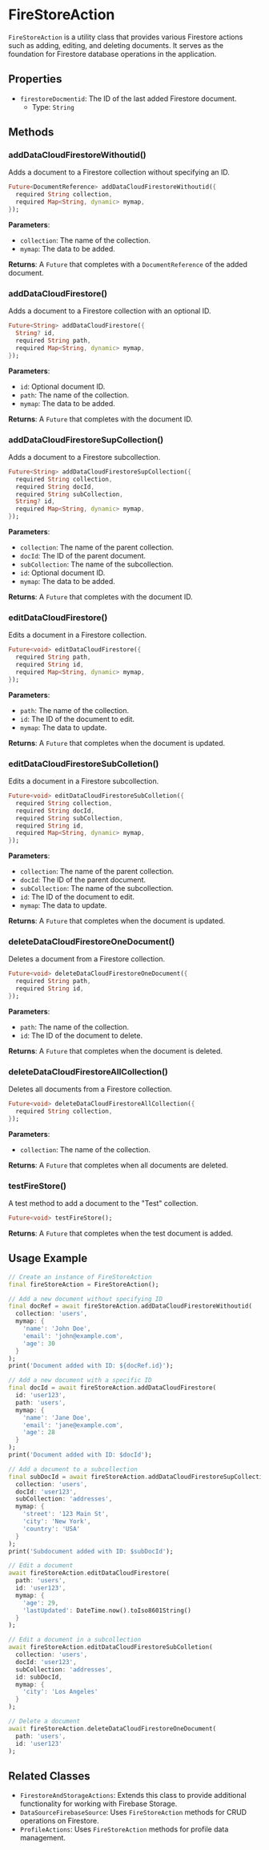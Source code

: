 # FireStoreAction

`FireStoreAction` is a utility class that provides various Firestore actions such as adding, editing, and deleting documents. It serves as the foundation for Firestore database operations in the application.

## Properties

- `firestoreDocmentid`: The ID of the last added Firestore document.
  - Type: `String`

## Methods

### addDataCloudFirestoreWithoutid()

Adds a document to a Firestore collection without specifying an ID.

```dart
Future<DocumentReference> addDataCloudFirestoreWithoutid({
  required String collection,
  required Map<String, dynamic> mymap,
});
```

**Parameters**:

- `collection`: The name of the collection.
- `mymap`: The data to be added.

**Returns**: A `Future` that completes with a `DocumentReference` of the added document.

### addDataCloudFirestore()

Adds a document to a Firestore collection with an optional ID.

```dart
Future<String> addDataCloudFirestore({
  String? id,
  required String path,
  required Map<String, dynamic> mymap,
});
```

**Parameters**:

- `id`: Optional document ID.
- `path`: The name of the collection.
- `mymap`: The data to be added.

**Returns**: A `Future` that completes with the document ID.

### addDataCloudFirestoreSupCollection()

Adds a document to a Firestore subcollection.

```dart
Future<String> addDataCloudFirestoreSupCollection({
  required String collection,
  required String docId,
  required String subCollection,
  String? id,
  required Map<String, dynamic> mymap,
});
```

**Parameters**:

- `collection`: The name of the parent collection.
- `docId`: The ID of the parent document.
- `subCollection`: The name of the subcollection.
- `id`: Optional document ID.
- `mymap`: The data to be added.

**Returns**: A `Future` that completes with the document ID.

### editDataCloudFirestore()

Edits a document in a Firestore collection.

```dart
Future<void> editDataCloudFirestore({
  required String path,
  required String id,
  required Map<String, dynamic> mymap,
});
```

**Parameters**:

- `path`: The name of the collection.
- `id`: The ID of the document to edit.
- `mymap`: The data to update.

**Returns**: A `Future` that completes when the document is updated.

### editDataCloudFirestoreSubColletion()

Edits a document in a Firestore subcollection.

```dart
Future<void> editDataCloudFirestoreSubColletion({
  required String collection,
  required String docId,
  required String subCollection,
  required String id,
  required Map<String, dynamic> mymap,
});
```

**Parameters**:

- `collection`: The name of the parent collection.
- `docId`: The ID of the parent document.
- `subCollection`: The name of the subcollection.
- `id`: The ID of the document to edit.
- `mymap`: The data to update.

**Returns**: A `Future` that completes when the document is updated.

### deleteDataCloudFirestoreOneDocument()

Deletes a document from a Firestore collection.

```dart
Future<void> deleteDataCloudFirestoreOneDocument({
  required String path,
  required String id,
});
```

**Parameters**:

- `path`: The name of the collection.
- `id`: The ID of the document to delete.

**Returns**: A `Future` that completes when the document is deleted.

### deleteDataCloudFirestoreAllCollection()

Deletes all documents from a Firestore collection.

```dart
Future<void> deleteDataCloudFirestoreAllCollection({
  required String collection,
});
```

**Parameters**:

- `collection`: The name of the collection.

**Returns**: A `Future` that completes when all documents are deleted.

### testFireStore()

A test method to add a document to the "Test" collection.

```dart
Future<void> testFireStore();
```

**Returns**: A `Future` that completes when the test document is added.

## Usage Example

```dart
// Create an instance of FireStoreAction
final fireStoreAction = FireStoreAction();

// Add a new document without specifying ID
final docRef = await fireStoreAction.addDataCloudFirestoreWithoutid(
  collection: 'users',
  mymap: {
    'name': 'John Doe',
    'email': 'john@example.com',
    'age': 30
  }
);
print('Document added with ID: ${docRef.id}');

// Add a new document with a specific ID
final docId = await fireStoreAction.addDataCloudFirestore(
  id: 'user123',
  path: 'users',
  mymap: {
    'name': 'Jane Doe',
    'email': 'jane@example.com',
    'age': 28
  }
);
print('Document added with ID: $docId');

// Add a document to a subcollection
final subDocId = await fireStoreAction.addDataCloudFirestoreSupCollection(
  collection: 'users',
  docId: 'user123',
  subCollection: 'addresses',
  mymap: {
    'street': '123 Main St',
    'city': 'New York',
    'country': 'USA'
  }
);
print('Subdocument added with ID: $subDocId');

// Edit a document
await fireStoreAction.editDataCloudFirestore(
  path: 'users',
  id: 'user123',
  mymap: {
    'age': 29,
    'lastUpdated': DateTime.now().toIso8601String()
  }
);

// Edit a document in a subcollection
await fireStoreAction.editDataCloudFirestoreSubColletion(
  collection: 'users',
  docId: 'user123',
  subCollection: 'addresses',
  id: subDocId,
  mymap: {
    'city': 'Los Angeles'
  }
);

// Delete a document
await fireStoreAction.deleteDataCloudFirestoreOneDocument(
  path: 'users',
  id: 'user123'
);
```

## Related Classes

- `FirestoreAndStorageActions`: Extends this class to provide additional functionality for working with Firebase Storage.
- `DataSourceFirebaseSource`: Uses `FireStoreAction` methods for CRUD operations on Firestore.
- `ProfileActions`: Uses `FireStoreAction` methods for profile data management.
